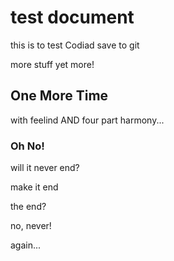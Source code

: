 # test document

this is to test Codiad save to git

more stuff
yet more!

## One More Time
with feelind AND four part harmony...

### Oh No!
will it never end?

make it end

the end?

no, never!

again...

